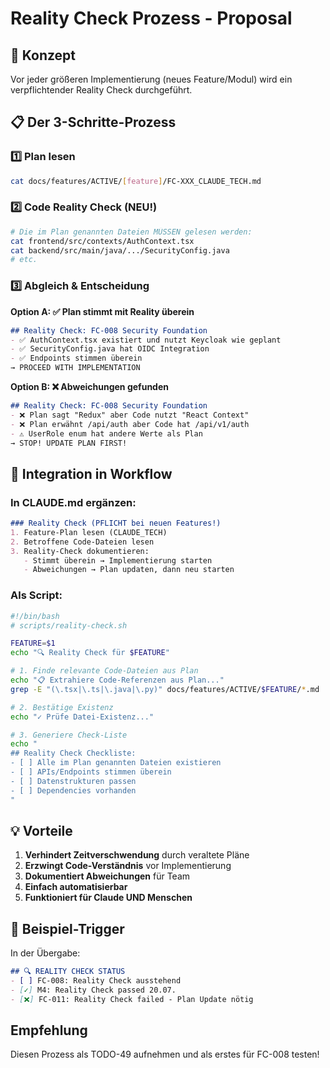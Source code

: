# Reality Check Prozess - Proposal

## 🎯 Konzept
Vor jeder größeren Implementierung (neues Feature/Modul) wird ein verpflichtender Reality Check durchgeführt.

## 📋 Der 3-Schritte-Prozess

### 1️⃣ Plan lesen
```bash
cat docs/features/ACTIVE/[feature]/FC-XXX_CLAUDE_TECH.md
```

### 2️⃣ Code Reality Check (NEU!)
```bash
# Die im Plan genannten Dateien MÜSSEN gelesen werden:
cat frontend/src/contexts/AuthContext.tsx
cat backend/src/main/java/.../SecurityConfig.java
# etc.
```

### 3️⃣ Abgleich & Entscheidung

**Option A: ✅ Plan stimmt mit Reality überein**
```markdown
## Reality Check: FC-008 Security Foundation
- ✅ AuthContext.tsx existiert und nutzt Keycloak wie geplant
- ✅ SecurityConfig.java hat OIDC Integration
- ✅ Endpoints stimmen überein
→ PROCEED WITH IMPLEMENTATION
```

**Option B: ❌ Abweichungen gefunden**
```markdown
## Reality Check: FC-008 Security Foundation
- ❌ Plan sagt "Redux" aber Code nutzt "React Context"
- ❌ Plan erwähnt /api/auth aber Code hat /api/v1/auth
- ⚠️ UserRole enum hat andere Werte als Plan
→ STOP! UPDATE PLAN FIRST!
```

## 🚀 Integration in Workflow

### In CLAUDE.md ergänzen:
```markdown
### Reality Check (PFLICHT bei neuen Features!)
1. Feature-Plan lesen (CLAUDE_TECH)
2. Betroffene Code-Dateien lesen
3. Reality-Check dokumentieren:
   - Stimmt überein → Implementierung starten
   - Abweichungen → Plan updaten, dann neu starten
```

### Als Script:
```bash
#!/bin/bash
# scripts/reality-check.sh

FEATURE=$1
echo "🔍 Reality Check für $FEATURE"

# 1. Finde relevante Code-Dateien aus Plan
echo "📋 Extrahiere Code-Referenzen aus Plan..."
grep -E "(\.tsx|\.ts|\.java|\.py)" docs/features/ACTIVE/$FEATURE/*.md

# 2. Bestätige Existenz
echo "✓ Prüfe Datei-Existenz..."

# 3. Generiere Check-Liste
echo "
## Reality Check Checkliste:
- [ ] Alle im Plan genannten Dateien existieren
- [ ] APIs/Endpoints stimmen überein  
- [ ] Datenstrukturen passen
- [ ] Dependencies vorhanden
"
```

## 💡 Vorteile

1. **Verhindert Zeitverschwendung** durch veraltete Pläne
2. **Erzwingt Code-Verständnis** vor Implementierung
3. **Dokumentiert Abweichungen** für Team
4. **Einfach automatisierbar**
5. **Funktioniert für Claude UND Menschen**

## 🎯 Beispiel-Trigger

In der Übergabe:
```markdown
## 🔍 REALITY CHECK STATUS
- [ ] FC-008: Reality Check ausstehend
- [✓] M4: Reality Check passed 20.07.
- [❌] FC-011: Reality Check failed - Plan Update nötig
```

## Empfehlung
Diesen Prozess als TODO-49 aufnehmen und als erstes für FC-008 testen!